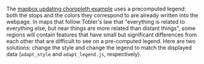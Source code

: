 The [mapbox updating choropleth example](https://www.mapbox.com/mapbox-gl-js/example/updating-choropleth/) uses a precomputed legend: both the stops and the colors they correspond to are already written into the webpage. In maps that follow Tobler's law that "everything is related to everything else, but near things are more related than distant things", some regions will contain features that have small but significant differences from each other that are difficult to see on a pre-computed legend. Here are two solutions: change the style and change the legend to match the displayed data (`adapt_style` and `adapt_legend.js`, respectively).